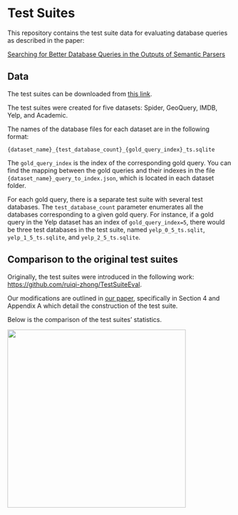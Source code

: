# Test Suites

This repository contains the test suite data for evaluating database queries as described in the paper:

[Searching for Better Database Queries in the Outputs of Semantic Parsers](https://arxiv.org/pdf/2210.07201.pdf)

## Data

The test suites can be downloaded from [this link](https://drive.google.com/drive/folders/1K5PzF6hxXsjw1Y44pkBj222c4rvtVtxb?usp=share_link).

The test suites were created for five datasets: Spider, GeoQuery, IMDB, Yelp, and Academic.

The names of the database files for each dataset are in the following format:

```{dataset_name}_{test_database_count}_{gold_query_index}_ts.sqlite```

The ```gold_query_index``` is the index of the corresponding gold query. You can find the mapping between the gold queries and their indexes in the file ```{dataset_name}_query_to_index.json```, which is located in each dataset folder.

For each gold query, there is a separate test suite with several test databases. The ```test_database_count``` parameter enumerates all the databases corresponding to a given gold query. For instance, if a gold query in the Yelp dataset has an index of ```gold_query_index=5```, there would be three test databases in the test suite, named ```yelp_0_5_ts.sqlit```, ```yelp_1_5_ts.sqlite```, and ```yelp_2_5_ts.sqlite```.

## Comparison to the original test suites

Originally, the test suites were introduced in the following work: https://github.com/ruiqi-zhong/TestSuiteEval.

Our modifications are outlined in [our paper](https://arxiv.org/pdf/2210.07201.pdf), specifically in Section 4 and Appendix A which detail the construction of the test suite.

Below is the comparison of the test suites’ statistics.

<img src="table_test_suites.png" width="400" />


